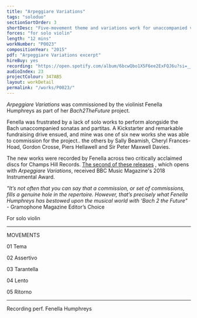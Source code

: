```yaml
---
title: "Arpeggiare Variations"
tags: "soloduo"
sectionSortOrder: 3
shortDesc: "Five-movement theme and variations work for unaccompanied violin: Tema - Assertivo - Tarantella - Lento - Ritorno"
forces: "for solo violin"
length: "12 mins"
workNumber: "P0023"
compositionYear: "2015"
pdf: "Arpeggiare Variations excerpt"
hireBuy: yes
recording: "https://open.spotify.com/album/6bcwQbo1X5F6ee2ExFQJ6u?si=__ALe5WKSOahzsCtw0tjpw"
audioIndex: 23
projectColour: 347AB5
layout: workDetail
permalink: "/works/P0023/"
---
```

<div class="pdMainContent">
    <p>
        <i>Arpeggiare Variations</i> was commissioned by the violinist <a href="https://www.fenellahumphreys.com/"></a> Fenella Humphreys</a> as part of her <i>Bach2TheFuture</i> project.
    </p>
    <p>
        Fenella was frustrated by a lack of solo works to perform alongside the Bach unaccompanied sonatas and partitas. A Kickstarter and remarkable fundraising drive ensued, and mine was one of six new works she was able to commission for the project.. the others by Sally Beamish, Cheryl Frances-Hoad, Gordon Crosse, Piers Hellawell and Sir Peter Maxwell Davies. 
    </p>
    <p>
        The new works were recorded by Fenella across two critically acclaimed discs for Champs Hill Records.  <a href="https://open.spotify.com/album/6bcwQbo1X5F6ee2ExFQJ6u?si=J0GPWOT-Rm243Y9_f_6Pxw">The second of these releases</a> , which opens with <i>Arpeggiare Variations</i>, received BBC Music Magazine's 2018 Instrumental Award. </p>
    <p>
        <i>"It’s not often that you can say that a commission, or set of commissions, fills a genuine hole in the repertoire. However, that’s precisely what Fenella Humphreys has bestowed upon the musical world with ‘Bach 2 the Future"</i> - Gramophone Magazine Editor’s Choice
    </p>
</div>

<div class="pdSidebar">
    <p>For solo violin</p>
    <hr />
    <div class="pdSidebarSection">
        <div class="pdSidebarSectionTitle" style="color: #{{ projectColour }}">MOVEMENTS</div>
        <p>01 Tema</p>
        <p>02 Assertivo</p>
        <p>03 Tarantella</p>
        <p>04 Lento</p>
        <p>05 Ritorno</p>
    </div>
    <hr />
    <p>Recording perf. Fenella Humphreys</p>
</div>